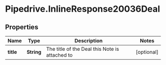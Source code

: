 # Pipedrive.InlineResponse20036Deal

## Properties

Name | Type | Description | Notes
------------ | ------------- | ------------- | -------------
**title** | **String** | The title of the Deal this Note is attached to | [optional] 


